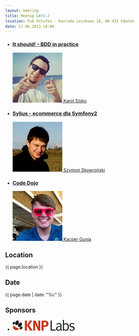 ```yaml
---
layout: meeting
title: Meetup &#35;2
location: Pub Polufka - Konrada Leczkowa 18, 80-432 Gdańsk
date: 17.06.2013 18:00
---
```


<ul class="presentations">
    <li>
        <a href="#">
            <h3 class="title">It should! - BDD in practice</h3>
            <span class="info"><img src="/media/2/speaker-ks.png"> Karol Sójko</span>
        </a>
    </li>
    <li>
        <a href="#">
            <h3 class="title">Sylius - ecommerce dla Symfony2</h3>
            <span class="info"><img src="/media/2/speaker-ss.png"> Szymon Skowroński</span>
        </a>
    </li>
    <li>
        <a href="#">
            <h3 class="title">Code Dojo</h3>
            <span class="info"><img src="/media/2/speaker-kg.png"> Kacper Gunia</span>
        </a>
    </li>
</ul>

## Location

{{ page.location }}

## Date

{{ page.date | date: "%c" }}

## Sponsors

<ul class="sponsors">
    <li><a href="http://knplabs.pl"><img src="/media/2/sponsor-knp.png" alt="KNP Labs"></a></li>
</ul>
